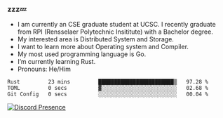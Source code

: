 ### zzz💤

- I am currently an CSE graduate student at UCSC. I recently graduate from RPI (Rensselaer Polytechnic Insititute) with a Bachelor degree.
- My interested area is Distributed System and Storage.
- I want to learn more about Operating system and Compiler.
- My most used programming language is Go.
- I’m currently learning Rust.
- Pronouns: He/Him


<!--START_SECTION:waka-->

```text
Rust         23 mins         ████████████████████████▒   97.28 %
TOML         0 secs          ▓░░░░░░░░░░░░░░░░░░░░░░░░   02.68 %
Git Config   0 secs          ░░░░░░░░░░░░░░░░░░░░░░░░░   00.04 %
```

<!--END_SECTION:waka-->

[![Discord Presence](https://lanyard.cnrad.dev/api/492898157357957130?theme=black&bg=523874&animated=true&idleMessage=zzzz)](https://discord.com/users/492898157357957130)
